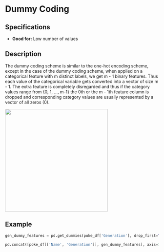 # Dummy Coding

## Specifications

- **Good for:** Low number of values

## Description

The dummy coding scheme is similar to the one-hot encoding scheme, except in the case of the dummy coding scheme, when applied on a categorical feature with m distinct labels, we get m - 1 binary features. Thus each value of the categorical variable gets converted into a vector of size m - 1. The extra feature is completely disregarded and thus if the category values range from {0, 1, …, m-1} the 0th or the m - 1th feature column is dropped and corresponding category values are usually represented by a vector of all zeros (0).

<img src="image1.jpg" style="width:3.5in" />

## Example

```python
gen_dummy_features = pd.get_dummies(poke_df['Generation'], drop_first=True)

pd.concat([poke_df[['Name', 'Generation']], gen_dummy_features], axis=1).iloc[4:10]
```
